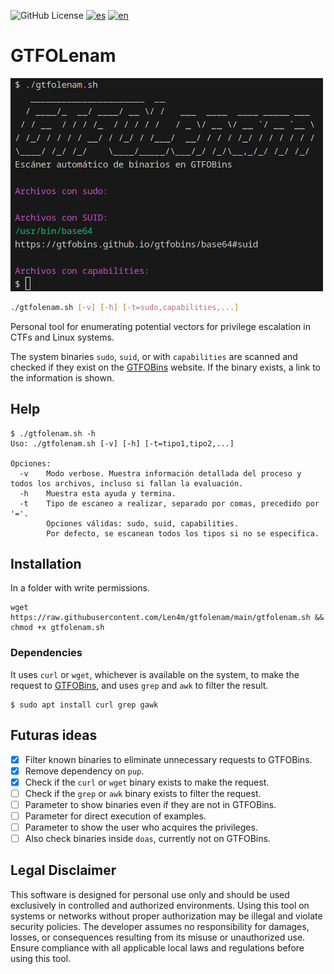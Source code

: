 ![GitHub License](https://img.shields.io/github/license/len4m/gtfolenam?style=flat-square)
[![es](https://img.shields.io/badge/README-es-red.svg?style=flat-square)](https://github.com/len4m/gtfolenam/)
[![en](https://img.shields.io/badge/README-en-yellow.svg?style=flat-square)](https://github.com/Len4m/gtfolenam/blob/main/README.en.md)

# GTFOLenam

<img src="image.png" width="500" alt="GTFOLenam scanner" style="margin-left:auto;margin-right:auto">

```bash
./gtfolenam.sh [-v] [-h] [-t=sudo,capabilities,...]
```


Personal tool for enumerating potential vectors for privilege escalation in CTFs and Linux systems.

The system binaries `sudo`, `suid`, or with `capabilities` are scanned and checked if they exist on the [GTFOBins](https://gtfobins.github.io/) website. If the binary exists, a link to the information is shown.

## Help

```
$ ./gtfolenam.sh -h
Uso: ./gtfolenam.sh [-v] [-h] [-t=tipo1,tipo2,...]

Opciones:
  -v    Modo verbose. Muestra información detallada del proceso y todos los archivos, incluso si fallan la evaluación.
  -h    Muestra esta ayuda y termina.
  -t    Tipo de escaneo a realizar, separado por comas, precedido por '='.
        Opciones válidas: sudo, suid, capabilities.
        Por defecto, se escanean todos los tipos si no se especifica.
```
## Installation

In a folder with write permissions.

```
wget https://raw.githubusercontent.com/Len4m/gtfolenam/main/gtfolenam.sh && chmod +x gtfolenam.sh
```

### Dependencies

It uses `curl` or `wget`, whichever is available on the system, to make the request to [GTFOBins](https://gtfobins.github.io/), and uses `grep` and `awk` to filter the result.

```
$ sudo apt install curl grep gawk
``` 

## Futuras ideas
- [x] Filter known binaries to eliminate unnecessary requests to GTFOBins.
- [x] Remove dependency on `pup`.
- [x] Check if the `curl` or `wget` binary exists to make the request.
- [ ] Check if the `grep` or `awk` binary exists to filter the request.
- [ ] Parameter to show binaries even if they are not in GTFOBins.
- [ ] Parameter for direct execution of examples.
- [ ] Parameter to show the user who acquires the privileges.
- [ ] Also check binaries inside `doas`, currently not on GTFOBins.

## Legal Disclaimer

This software is designed for personal use only and should be used exclusively in controlled and authorized environments. Using this tool on systems or networks without proper authorization may be illegal and violate security policies. The developer assumes no responsibility for damages, losses, or consequences resulting from its misuse or unauthorized use. Ensure compliance with all applicable local laws and regulations before using this tool.